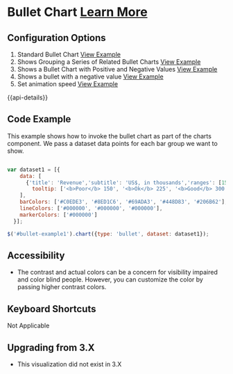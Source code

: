 
# Bullet Chart  [Learn More](#)

## Configuration Options

1. Standard Bullet Chart [View Example]( ../components/bullet/example-index)
2. Shows Grouping a Series of Related Bullet Charts [View Example]( ../components/bullet/example-data-group)
3. Shows a Bullet Chart with Positive and Negative Values [View Example]( ../components/bullet/example-negative-positive-value)
4. Shows a bullet with a negative value [View Example]( ../components/bullet/example-negative-value)
5. Set animation speed [View Example]( ../components/bullet/example-animation)

{{api-details}}

## Code Example

This example shows how to invoke the bullet chart as part of the charts component. We pass a dataset data points for each bar group we want to show.

```javascript

var dataset1 = [{
    data: [
      {'title': 'Revenue','subtitle': 'US$, in thousands','ranges': [150, 225, 300, 400, 600], 'measures': [220,270], 'markers': [250],
        tooltip: ['<b>Poor</b> 150', '<b>Ok</b> 225', '<b>Good</b> 300', '<b>Excellent</b> 400', '<b>Revenue</b> 600']}
    ],
    barColors: ['#C0EDE3', '#8ED1C6', '#69ADA3', '#448D83', '#206B62'],
    lineColors: ['#000000', '#000000', '#000000'],
    markerColors: ['#000000']
  }];

$('#bullet-example1').chart({type: 'bullet', dataset: dataset1});


```

## Accessibility

- The contrast and actual colors can be a concern for visibility impaired and color blind people. However, you can customize the color by passing higher contrast colors.

## Keyboard Shortcuts

Not Applicable

## Upgrading from 3.X

-   This visualization did not exist in 3.X
